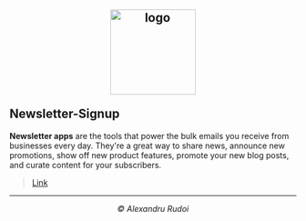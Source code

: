 ## <p align="center"><a href="https://vast-brushlands-94595.herokuapp.com/"><img src="https://i.ibb.co/1Z5vk08/logo.png" alt="logo" width="150px" border="0"></a></p>Newsletter-Signup

**Newsletter apps** are the tools that power the bulk emails you receive from businesses every day. They're a great way to share news, announce new promotions, show off new product features, promote your new blog posts, and curate content for your subscribers.

> <p><a href="https://vast-brushlands-94595.herokuapp.com/">Link</a></p>

---

<p align="center"><em>&copy; Alexandru Rudoi</em></p>
